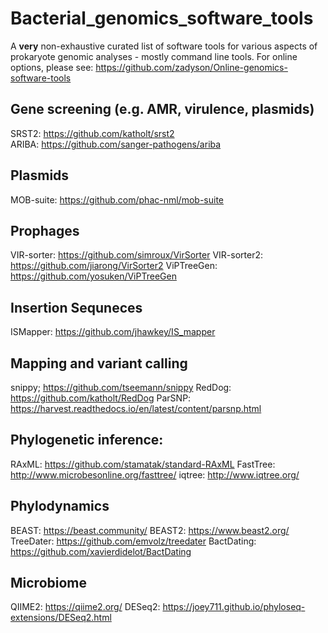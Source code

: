 # Bacterial_genomics_software_tools
A **very** non-exhaustive curated list of software tools for various aspects of prokaryote genomic analyses - mostly command line tools.  For online options, please see: https://github.com/zadyson/Online-genomics-software-tools

## Gene screening (e.g. AMR, virulence, plasmids)
SRST2: https://github.com/katholt/srst2  
ARIBA: https://github.com/sanger-pathogens/ariba  

## Plasmids
MOB-suite: https://github.com/phac-nml/mob-suite 

## Prophages
VIR-sorter: https://github.com/simroux/VirSorter
VIR-sorter2: https://github.com/jiarong/VirSorter2
ViPTreeGen: https://github.com/yosuken/ViPTreeGen

## Insertion Sequneces
ISMapper: https://github.com/jhawkey/IS_mapper

## Mapping and variant calling
snippy; https://github.com/tseemann/snippy
RedDog: https://github.com/katholt/RedDog
ParSNP: https://harvest.readthedocs.io/en/latest/content/parsnp.html

## Phylogenetic inference:
RAxML: https://github.com/stamatak/standard-RAxML
FastTree: http://www.microbesonline.org/fasttree/
iqtree: http://www.iqtree.org/

## Phylodynamics
BEAST: https://beast.community/
BEAST2: https://www.beast2.org/
TreeDater: https://github.com/emvolz/treedater
BactDating: https://github.com/xavierdidelot/BactDating


## Microbiome
QIIME2: https://qiime2.org/
DESeq2: https://joey711.github.io/phyloseq-extensions/DESeq2.html
